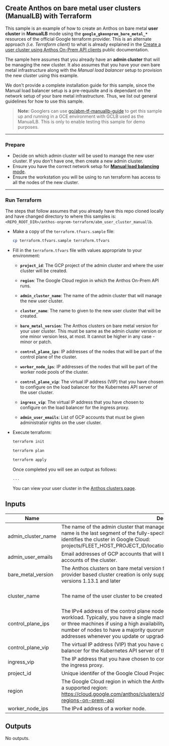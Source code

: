 ## Create Anthos on bare metal **user** clusters (ManualLB) with Terraform

This sample is an example of how to create an Anthos on bare metal
**user cluster** in **ManualLB** mode using the
**`google_gkeonprem_bare_metal_*`** resources of the official Google terraform
provider. This is an alternate approach _(i.e. Terraform client)_ to what is
already explained in the
[Create a user cluster using Anthos On-Prem API clients](https://cloud.google.com/anthos/clusters/docs/bare-metal/latest/installing/creating-clusters/create-user-cluster-api#manual)
public documentation.

The sample here assumes that you already have an **admin cluster** that will be
managing the new cluster. It also assumes that you have your own bare metal
infrastructure along with the _Manual load balancer_ setup to provision the new
cluster using this example.

We don't provide a complete installation guide for this sample, since the Manual
load balancer setup is a pre-requisite and is dependant on the network setup of
your bare metal infrastructure. Thus, we list out general guidelines for how
to use this sample.

> **Note:** Googlers can use [go/abm-tf-manuallb-guide](http://go/abm-tf-manuallb-guide)
> to get this sample up and running in a GCE environment with GCLB used as the
> ManualLB. This is only to enable testing this sample for demo purposes.

---
### Prepare

- Decide on which admin cluster will be used to manage the new user cluster. If
  you don't have one, then create a new admin cluster.
- Ensure you have the correct network setup for [**Manual load balancing** mode](https://cloud.google.com/anthos/clusters/docs/bare-metal/latest/installing/manual-lb).
- Ensure the workstation you will be using to run terraform has access to all
  the nodes of the new cluster.
---

### Run Terraform

The steps that follow assumes that you already have this repo cloned locally and
have changed directory to where this samples is:
`<REPO_ROOT_DIR>/anthos-onprem-terraform/abm_user_cluster_manuallb`.

- Make a copy of the `terraform.tfvars.sample` file:

    ```sh
    cp terraform.tfvars.sample terraform.tfvars
    ```

- Fill in the `terraform.tfvars` file with values appropriate to your
  environment:
  - **`project_id`**: The GCP project of the admin cluster and where the user
    cluster will be created.

  - **`region`**: The Google Cloud region in which the Anthos On-Prem API
    runs.
  - **`admin_cluster_name`**: The name of the admin cluster that will manage
    the new user cluster.
  - **`cluster_name`**: The name to given to the new user cluster that will be
    created.
  - **`bare_metal_version`**: The Anthos clusters on bare metal version for
    your user cluster. This must be same as the admin cluster version or one
    minor version less, at most. It cannot be higher in any case - minor or
    patch.
  - **`control_plane_ips`**: IP addresses of the nodes that will be part of
    the control plane of the cluster.
  - **`worker_node_ips`**: IP addresses of the nodes that will be part of
    the worker node pools of the cluster.
  - **`control_plane_vip`**: The virtual IP address (VIP) that you have chosen
    to configure on the load balancer for the Kubernetes API server of the
    user cluster.
  - **`ingress_vip`**: The virtual IP address that you have chosen to
    configure on the load balancer for the ingress proxy.
  - **`admin_user_emails`**: List of GCP accounts that must be given
    administrator rights on the user cluster.

- Execute terraform:

    ```sh
    terraform init
    ```
    ```sh
    terraform plan
    ```
    ```sh
    terraform apply
    ```

    Once completed you will see an output as follows:
    ```sh
    ...

    ```

    You can view your user cluster in the
    [Anthos clusters page](https://console.cloud.google.com/anthos/clusters).

<!-- BEGINNING OF PRE-COMMIT-TERRAFORM DOCS HOOK -->
## Inputs

| Name | Description | Type | Default | Required |
|------|-------------|------|---------|:--------:|
| admin\_cluster\_name | The name of the admin cluster that manages the user cluster. The admin cluster<br>    name is the last segment of the fully-specified cluster name that uniquely<br>    identifies the cluster in Google Cloud:<br>    projects/FLEET\_HOST\_PROJECT\_ID/locations/global/memberships/ADMIN\_CLUSTER\_NAME | `string` | n/a | yes |
| admin\_user\_emails | Email addresses of GCP accounts that will be designated as administrator<br>    accounts of the cluster. | `list(string)` | n/a | yes |
| bare\_metal\_version | The Anthos clusters on bare metal version for your user cluster. The terraform<br>    provider based cluster creation is only supported for Anthos bare metal<br>    versions 1.13.1 and later | `string` | n/a | yes |
| cluster\_name | The name of the user cluster to be created | `string` | `"bm-manuallb-user-cluster"` | no |
| control\_plane\_ips | The IPv4 address of the control plane nodes. Control plane nodes run the system<br>    workload. Typically, you have a single machine if using a minimum deployment,<br>    or three machines if using a high availability (HA) deployment. Specify an odd<br>    number of nodes to have a majority quorum for HA. You can change these<br>    addresses whenever you update or upgrade a cluster | `list(string)` | n/a | yes |
| control\_plane\_vip | The virtual IP address (VIP) that you have chosen to configure on the load<br>    balancer for the Kubernetes API server of the user cluster. | `string` | n/a | yes |
| ingress\_vip | The IP address that you have chosen to configure on the load balancer for<br>    the ingress proxy. | `string` | n/a | yes |
| project\_id | Unique identifer of the Google Cloud Project that is to be used | `string` | n/a | yes |
| region | The Google Cloud region in which the Anthos On-Prem API runs. Specify<br>    a supported region:<br>    https://cloud.google.com/anthos/clusters/docs/bare-metal/latest/reference/supported-regions-on-prem-api | `string` | `"us-west1"` | no |
| worker\_node\_ips | The IPv4 address of a worker node. | `list(string)` | n/a | yes |

## Outputs

No outputs.

<!-- END OF PRE-COMMIT-TERRAFORM DOCS HOOK -->
